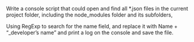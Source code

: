 Write a console script that could open and find all \*.json files in the current project folder, including the node_modules folder and its subfolders,

Using RegExp to search for the name field, and replace it with Name + “\_developer’s name” and print a log on the console and save the file.
